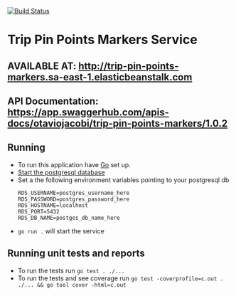 [![Build Status](https://travis-ci.com/otaviojacobi/trip-pin-points-markers.png)](https://travis-ci.com/otaviojacobi/trip-pin-points-markers)

# Trip Pin Points Markers Service

## AVAILABLE AT: http://trip-pin-points-markers.sa-east-1.elasticbeanstalk.com

## API Documentation: https://app.swaggerhub.com/apis-docs/otaviojacobi/trip-pin-points-markers/1.0.2

## Running

 - To run this application have [Go](https://golang.org/doc/install) set up.
 - [Start the postgresql database](https://www.postgresql.org/docs/9.1/server-start.html)
 - Set a the following environment variables pointing to your postgresql db
    ```
    RDS_USERNAME=postgres_username_here
    RDS_PASSWORD=postgres_password_here
    RDS_HOSTNAME=localhost
    RDS_PORT=5432
    RDS_DB_NAME=postges_db_name_here
    ```
 - `go run .` will start the service


## Running unit tests and reports
 - To run the tests run `go test . ./...`
 - To run the tests and see coverage run `go test -coverprofile=c.out . ./... && go tool cover -html=c.out`
